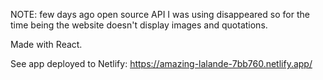 NOTE: few days ago open source API I was using disappeared so for the time being the website doesn't display images and quotations. 

Made with React.

See app deployed to Netlify:
https://amazing-lalande-7bb760.netlify.app/


